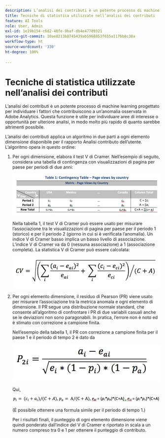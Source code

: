 ```yaml
---
description: L’analisi dei contributi è un potente processo di machine learning progettato per individuare i fattori che contribuiscono a un’anomalia osservata in Adobe Analytics. Questa funzione è utile per individuare aree di interesse o opportunità per ulteriore analisi, in modo molto più rapido di quanto sarebbe altrimenti possibile.
title: Tecniche di statistica utilizzate nell’analisi dei contributi
feature: AI Tools
role: User, Admin
exl-id: 1e19b154-c6d2-48fe-9baf-db4e47789321
source-git-commit: 10ae8213b8745439ab5968853f655a1176b8c38a
workflow-type: ht
source-wordcount: '330'
ht-degree: 100%

---
```


# Tecniche di statistica utilizzate nell’analisi dei contributi

L’analisi dei contributi è un potente processo di machine learning progettato per individuare i fattori che contribuiscono a un’anomalia osservata in Adobe Analytics. Questa funzione è utile per individuare aree di interesse o opportunità per ulteriore analisi, in modo molto più rapido di quanto sarebbe altrimenti possibile.

L’analisi dei contributi applica un algoritmo in due parti a ogni elemento dimensione disponibile per il rapporto Analisi contributo dell’utente. L’algoritmo opera in questo ordine:

1. Per ogni dimensione, elabora il test V di Cramer. Nell’esempio di seguito, considera una tabella di contingenza con visualizzazioni di pagina per paese per periodi di due anni:

   ![](assets/contingency_table.png)

   Nella tabella 1, il test V di Cramer può essere usato per misurare l’associazione tra le visualizzazioni di pagina per paese per il periodo 1 (storico) e per il periodo 2 (giorno in cui si è verificata l’anomalia). Un indice V di Cramer basso implica un basso livello di associazione. L’indice V di Cramer va da 0 (nessuna associazione) a 1 (associazione completa). La statistica V di Cramer può essere calcolata:

   ![](assets/cramers-v.png)

1. Per ogni elemento dimensione, il residuo di Pearson (PR) viene usato per misurare l’associazione tra la metrica anomala e ogni elemento di dimensione. Il PR segue una distribuzione normale standard, che consente all’algoritmo di confrontare i PR di due variabili casuali anche se le deviazioni non sono paragonabili. In pratica, l’errore non è noto ed è stimato con correzione a campione finita.

   Nell’esempio della tabella 1, il PR con correzione a campione finita per il paese 1 e il periodo di tempo 2 è dato da

   ![](assets/persons-residual.png)

   Qui,

   ![](assets/pr-example.png)

   (È possibile ottenere una formula simile per il periodo di tempo 1.)

   Per i risultati finali, il punteggio di ogni elemento dimensione viene quindi ponderato dall’indice del V di Cramer e riportato in scala a un numero compreso tra 0 e 1 per ottenere il punteggio di contributo.
